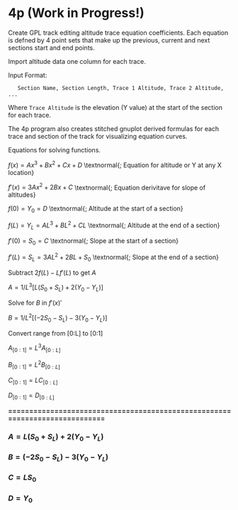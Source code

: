# 4p (Work in Progress!)
Create GPL track editing altitude trace equation coefficients. Each equation is defned by 4 point sets that make up the previous, current and next sections start and end points. 

Import altitude data one column for each trace.

Input Format:

`   Section Name, Section Length, Trace 1 Altitude, Trace 2 Altitude, ...`

Where `Trace Altitude` is the elevation (Y value) at the start of the section for each trace.

The 4p program also creates stitched gnuplot derived formulas for each trace and section of the track for visualizing equation curves. 


Equations for solving functions. 

$f(x) = Ax^3 + Bx^2 + Cx + D$  \textnormal{; Equation for altitude or Y at any X location}

$f'(x) = 3Ax^2 + 2Bx + C$  \textnormal{;  Equation derivitave for slope of altitudes}

$f(0) = Y_0 = D$  \textnormal{;  Altitude at the start of a section}

$f(L) = Y_L = AL^3 + BL^2 + CL$   \textnormal{;  Altitude at the end of a section}

$f'(0) = S_0 = C$   \textnormal{;  Slope at the start of a section}

$f'(L) = S_L = 3AL^2 + 2BL + S_0$   \textnormal{;   Slope at the end of a section}


Subtract $2f(L) - Lf'(L)$ to get $A$

$A = 1/L^3 [L(S_0 + S_L) + 2(Y_0 - Y_L)]$

Solve for $B$ in $f'(x)'$

$B = 1/L^2 [(-2S_0 - S_L) - 3(Y_0 - Y_L)]$


Convert range from [0:L] to [0:1]

$A_{[0:1]} = L^3 A_{[0:L]}$

$B_{[0:1]} = L^2 B_{[0:L]}$

$C_{[0:1]} = L C_{[0:L]}$

$D_{[0:1]} = D_{[0:L]}$


**============================================================================**


### **$A = L(S_0 + S_L) + 2(Y_0 - Y_L)$**

### **$B = (-2S_0 - S_L) - 3(Y_0 - Y_L)$**

### **$C = LS_0$**

### **$D = Y_0$**



